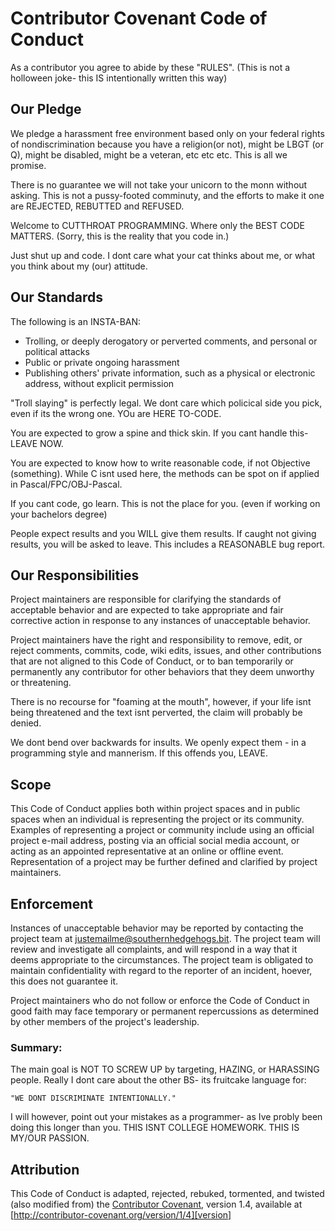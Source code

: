 # Contributor Covenant Code of Conduct

As a contributor you agree to abide by these "RULES".
(This is not a holloween joke- this IS intentionally written this way)


## Our Pledge

We pledge a harassment free environment based only on your federal rights of nondiscrimination because you have a religion(or not), might be LBGT (or Q), might be disabled, might be a veteran, etc etc etc. This is all we promise.

There is no guarantee we will not take your unicorn to the monn without asking.
This is not a pussy-footed comminuty, and the efforts to make it one are REJECTED, REBUTTED and REFUSED.

Welcome to CUTTHROAT PROGRAMMING. Where only the BEST CODE MATTERS. (Sorry, this is the reality that you code in.)

Just shut up and code.
I dont care what your cat thinks about me, or what you think about my (our) attitude.

## Our Standards

The following is an INSTA-BAN:

* Trolling, or deeply derogatory or perverted comments, and personal or political attacks
* Public or private ongoing harassment
* Publishing others' private information, such as a physical or electronic address, without explicit permission

"Troll slaying" is perfectly legal.
We dont care which policical side you pick, even if its the wrong one. YOu are HERE TO-CODE.

You are expected to grow a spine and thick skin. If you cant handle this- LEAVE NOW.

You are expected to know how to write reasonable code, if not Objective (something). While C isnt used here,
   the methods can be spot on if applied in Pascal/FPC/OBJ-Pascal.

If you cant code, go learn. This is not the place for you.
(even if working on your bachelors degree)

People expect results and you WILL give them results. If caught not giving results, you will be asked to leave.
This includes a REASONABLE bug report.

## Our Responsibilities

Project maintainers are responsible for clarifying the standards of acceptable behavior and are expected to take appropriate and fair corrective action in response to any instances of unacceptable behavior.

Project maintainers have the right and responsibility to remove, edit, or reject comments, commits, code, wiki edits, issues, and other contributions that are not aligned to this Code of Conduct, or to ban temporarily or permanently any contributor for other behaviors that they deem unworthy or threatening.

There is no recourse for "foaming at the mouth", however, if your life isnt being threatened and the text isnt perverted, the claim will probably be denied.

We dont bend over backwards for insults. We openly expect them - in a programming style and mannerism.
If this offends you, LEAVE.

## Scope

This Code of Conduct applies both within project spaces and in public spaces when an individual is representing the project or its community. Examples of representing a project or community include using an official project e-mail address, posting via an official social media account, or acting as an appointed representative at an online or offline event. Representation of a project may be further defined and clarified by project maintainers.

## Enforcement

Instances of  unacceptable behavior may be reported by contacting the project team at justemailme@southernhedgehogs.bit. The project team will review and investigate all complaints, and will respond in a way that it deems appropriate to the circumstances. The project team is obligated to maintain confidentiality with regard to the reporter of an incident, hoever, this does not guarantee it.

Project maintainers who do not follow or enforce the Code of Conduct in good faith may face temporary or permanent repercussions as determined by other members of the project's leadership.

### Summary:

The main goal is NOT TO SCREW UP by targeting, HAZING, or HARASSING people.
Really I dont care about the other BS- its fruitcake language for:

    "WE DONT DISCRIMINATE INTENTIONALLY."

I will however, point out your mistakes as a programmer- as Ive probly been doing this longer than you.
THIS ISNT COLLEGE HOMEWORK.
THIS IS MY/OUR PASSION.


## Attribution

This Code of Conduct is adapted, rejected, rebuked, tormented, and twisted (also modified from) the [Contributor Covenant][homepage], version 1.4, available at [http://contributor-covenant.org/version/1/4][version]

[homepage]: http://contributor-covenant.org
[version]: http://contributor-covenant.org/version/1/4/

